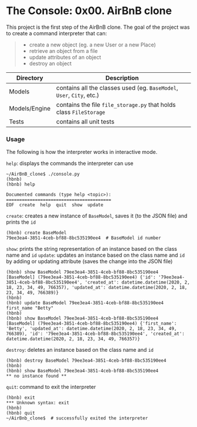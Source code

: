# The Console: 0x00. AirBnB clone

This project is the first step of the AirBnB clone. The goal of the project was
to create a command interpreter that can:
>	- create a new object (eg. a new User or a new Place)
>	- retrieve an object from a file
>	- update attributes of an object
>	- destroy an object
	
| Directory | Description |
|--|--|
| Models | contains all the classes used (eg. `BaseModel`, `User`, `City`, etc.)
| Models/Engine | contains the file `file_storage.py` that holds class `FileStorage`
| Tests | contains all unit tests

### Usage

The following is how the interpreter works in interactive mode.

`help`: displays the commands the interpreter can use

```
~/AirBnB_clone$ ./console.py
(hbnb)
(hbnb) help

Documented commands (type help <topic>):
========================================
EOF  create  help  quit  show  update
```

`create`: creates a new instance of `BaseModel`, saves it (to the JSON file) and prints the `id`

```
(hbnb) create BaseModel
79ee3ea4-3851-4ceb-bf88-8bc535190ee4  # BaseModel id number
```

`show`: prints the string representation of an instance based on the class name and `id`
`update`: updates an instance based on the class name and `id` by adding or updating attribute (saves the change into the JSON file)

```
(hbnb) show BaseModel 79ee3ea4-3851-4ceb-bf88-8bc535190ee4
[BaseModel] (79ee3ea4-3851-4ceb-bf88-8bc535190ee4) {'id': '79ee3ea4-3851-4ceb-bf88-8bc535190ee4', 'created_at': datetime.datetime(2020, 2, 18, 23, 34, 49, 766357), 'updated_at': datetime.datetime(2020, 2, 18, 23, 34, 49, 766389)}
(hbnb)
(hbnb) update BaseModel 79ee3ea4-3851-4ceb-bf88-8bc535190ee4 first_name "Betty"
(hbnb)
(hbnb) show BaseModel 79ee3ea4-3851-4ceb-bf88-8bc535190ee4
[BaseModel] (79ee3ea4-3851-4ceb-bf88-8bc535190ee4) {'first_name': 'Betty', 'updated_at': datetime.datetime(2020, 2, 18, 23, 34, 49, 766389), 'id': '79ee3ea4-3851-4ceb-bf88-8bc535190ee4', 'created_at': datetime.datetime(2020, 2, 18, 23, 34, 49, 766357)}
```

`destroy`: deletes an instance based on the class name and `id`

```
(hbnb) destroy BaseModel 79ee3ea4-3851-4ceb-bf88-8bc535190ee4
(hbnb)
(hbnb) show BaseModel 79ee3ea4-3851-4ceb-bf88-8bc535190ee4
** no instance found **
```

`quit`: command to exit the interpreter

```
(hbnb) exit
*** Unknown syntax: exit
(hbnb)
(hbnb) quit
~/AirBnb_clone$  # successfully exited the interpreter
```
